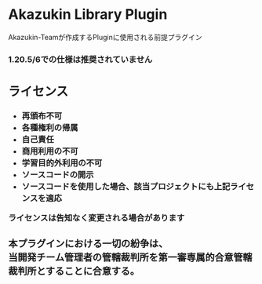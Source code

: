 # Akazukin Library Plugin

Akazukin-Teamが作成するPluginに使用される前提プラグイン

<h3>1.20.5/6での仕様は推奨されていません<h>

## ライセンス

- 再頒布不可
- 各種権利の帰属
- 自己責任
- 商用利用の不可
- 学習目的外利用の不可
- ソースコードの開示
- ソースコードを使用した場合、該当プロジェクトにも上記ライセンスを適応

**ライセンスは告知なく変更される場合があります**

<h3>
  本プラグインにおける一切の紛争は、<br>
  当開発チーム管理者の管轄裁判所を第一審専属的合意管轄裁判所とすることに合意する。
</h3>